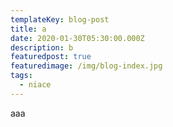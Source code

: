 ```yaml
---
templateKey: blog-post
title: a
date: 2020-01-30T05:30:00.000Z
description: b
featuredpost: true
featuredimage: /img/blog-index.jpg
tags:
  - niace
---
```

aaa
